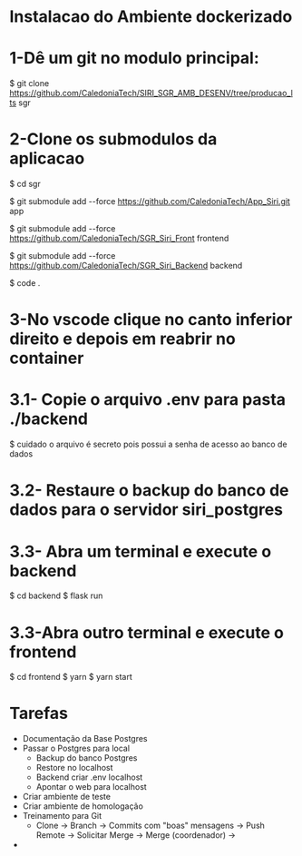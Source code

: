# Instalacao do Ambiente dockerizado

# 1-Dê um git no modulo principal: 

$ git clone https://github.com/CaledoniaTech/SIRI_SGR_AMB_DESENV/tree/producao_lts sgr


# 2-Clone os submodulos da aplicacao 

$ cd sgr

$ git submodule add  --force https://github.com/CaledoniaTech/App_Siri.git app

$ git submodule add  --force https://github.com/CaledoniaTech/SGR_Siri_Front frontend

$ git  submodule add  --force https://github.com/CaledoniaTech/SGR_Siri_Backend backend

$ code .

# 3-No vscode clique no canto inferior direito e depois em reabrir no container

# 3.1- Copie o arquivo .env para pasta ./backend 
   $ cuidado o arquivo é secreto pois possui a senha de acesso ao banco de dados
   
# 3.2- Restaure o backup do banco de dados para o servidor siri_postgres
  
# 3.3- Abra um terminal e execute o backend
   $ cd backend
   $ flask run

# 3.3-Abra outro terminal e execute o frontend
   $ cd frontend
   $ yarn
   $ yarn start


# Tarefas
- Documentação da Base Postgres
- Passar o Postgres para local
  - Backup do banco Postgres 
  - Restore no localhost
  - Backend criar .env localhost
  - Apontar o web para localhost
- Criar ambiente de teste
- Criar ambiente de homologação
- Treinamento para Git
  - Clone -> Branch -> Commits com "boas" mensagens -> Push Remote -> Solicitar Merge  -> Merge (coordenador)  -> 
- 

